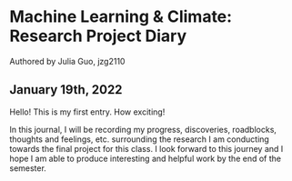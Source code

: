 # Machine Learning & Climate: Research Project Diary
Authored by Julia Guo, jzg2110

## January 19th, 2022

Hello! This is my first entry. How exciting!

In this journal, I will be recording my progress, discoveries, roadblocks, thoughts and feelings, etc. surrounding the research I am conducting towards the final project for this class. I look forward to this journey and I hope I am able to produce interesting and helpful work by the end of the semester.
